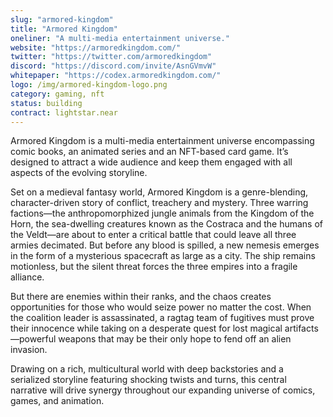 ```yaml
---
slug: "armored-kingdom"
title: "Armored Kingdom"
oneliner: "A multi-media entertainment universe."
website: "https://armoredkingdom.com/"
twitter: "https://twitter.com/armoredkingdom"
discord: "https://discord.com/invite/AsnGVmvW"
whitepaper: "https://codex.armoredkingdom.com/"
logo: /img/armored-kingdom-logo.png
category: gaming, nft
status: building
contract: lightstar.near
---
```


Armored Kingdom is a multi-media entertainment universe encompassing comic books, an animated series and an NFT-based card game. It’s designed to attract a wide audience and keep them engaged with all aspects of the evolving storyline.

Set on a medieval fantasy world, Armored Kingdom is a genre-blending, character-driven story of conflict, treachery and mystery. Three warring factions—the anthropomorphized jungle animals from the Kingdom of the Horn, the sea-dwelling creatures known as the Costraca and the humans of the Veldt—are about to enter a critical battle that could leave all three armies decimated. But before any blood is spilled, a new nemesis emerges in the form of a mysterious spacecraft as large as a city. The ship remains motionless, but the silent threat forces the three empires into a fragile alliance.

But there are enemies within their ranks, and the chaos creates opportunities for those who would seize power no matter the cost. When the coalition leader is assassinated, a ragtag team of fugitives must prove their innocence while taking on a desperate quest for lost magical artifacts—powerful weapons that may be their only hope to fend off an alien invasion.

Drawing on a rich, multicultural world with deep backstories and a serialized storyline featuring shocking twists and turns, this central narrative will drive synergy throughout our expanding universe of comics, games, and animation.

